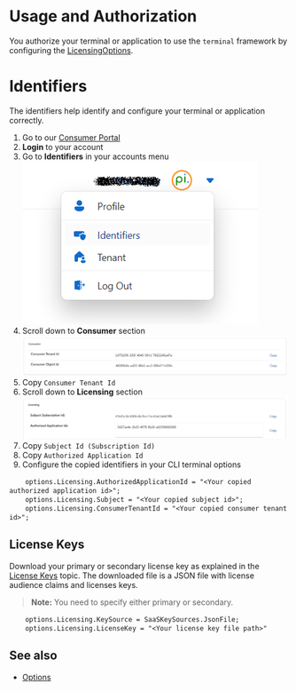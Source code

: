 # Usage and Authorization

You authorize your terminal or application to use the `terminal` framework by configuring the [LicensingOptions](xref:PerpetualIntelligence.Terminal.Configuration.Options.LicensingOptions).

# Identifiers
The identifiers help identify and configure your terminal or application correctly.

1. Go to our [Consumer Portal](https://consumer.perpetualintelligence.com/)
2. **Login** to your account
3. Go to **Identifiers** in your accounts menu
![Identifiers](../../../images/terminal/licensing/profile-identifiers.png)
4. Scroll down to **Consumer** section
![Licensing](../../../images/terminal/licensing/identifiers-consumers.png)
5. Copy `Consumer Tenant Id`
6. Scroll down to **Licensing** section
![Licensing](../../../images/terminal/licensing/identifiers-licensing.png)
7. Copy `Subject Id (Subscription Id)`
8. Copy `Authorized Application Id`
9. Configure the copied identifiers in your CLI terminal options

```
    options.Licensing.AuthorizedApplicationId = "<Your copied authorized application id>";
    options.Licensing.Subject = "<Your copied subject id>";
    options.Licensing.ConsumerTenantId = "<Your copied consumer tenant id>";
```

## License Keys
Download your primary or secondary license key as explained in the [License Keys](licensekeys.md) topic. The downloaded file is a JSON file with license audience claims and licenses keys.

> **Note:** You need to specify either primary or secondary.

```
    options.Licensing.KeySource = SaaSKeySources.JsonFile;
    options.Licensing.LicenseKey = "<Your license key file path>"
```

## See also
- [Options](../../terminal/options.md)